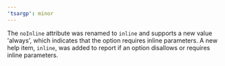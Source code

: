 ```yaml
---
'tsargp': minor
---
```


The `noInline` attribute was renamed to `inline` and supports a new value 'always', which indicates that the option requires inline parameters. A new help item, `inline`, was added to report if an option disallows or requires inline parameters.
